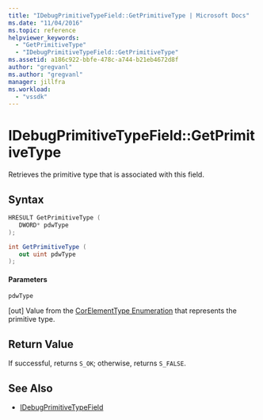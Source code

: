 ```yaml
---
title: "IDebugPrimitiveTypeField::GetPrimitiveType | Microsoft Docs"
ms.date: "11/04/2016"
ms.topic: reference
helpviewer_keywords:
  - "GetPrimitiveType"
  - "IDebugPrimitiveTypeField::GetPrimitiveType"
ms.assetid: a186c922-bbfe-478c-a744-b21eb4672d8f
author: "gregvanl"
ms.author: "gregvanl"
manager: jillfra
ms.workload:
  - "vssdk"
---
```

# IDebugPrimitiveTypeField::GetPrimitiveType
Retrieves the primitive type that is associated with this field.

## Syntax

```cpp
HRESULT GetPrimitiveType (
   DWORD* pdwType
);
```

```csharp
int GetPrimitiveType (
   out uint pdwType
);
```

#### Parameters
 `pdwType`

 [out] Value from the [CorElementType Enumeration](/dotnet/framework/unmanaged-api/metadata/corelementtype-enumeration) that represents the primitive type.

## Return Value
 If successful, returns `S_OK`; otherwise, returns `S_FALSE`.

## See Also
- [IDebugPrimitiveTypeField](../../../extensibility/debugger/reference/idebugprimitivetypefield.md)